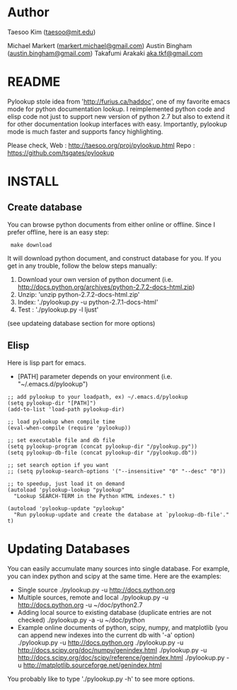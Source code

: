 # Author

 Taesoo Kim (taesoo@mit.edu)

 Michael Markert (markert.michael@gmail.com)
 Austin Bingham (austin.bingham@gmail.com)
 Takafumi Arakaki <aka.tkf@gmail.com>

# README

 Pylookup stole idea from 'http://furius.ca/haddoc', one of my favorite 
 emacs mode for python documentation lookup. I reimplemented python code and 
 elisp code not just to support new version of python 2.7 but also to extend 
 it for other documentation lookup interfaces with easy. Importantly, pylookup 
 mode is much faster and supports fancy highlighting.

 Please check, 
    Web  : http://taesoo.org/proj/pylookup.html
    Repo : https://github.com/tsgates/pylookup

# INSTALL

## Create database

 You can browse python documents from either online or offline. Since I prefer
 offline, here is an easy step:
 
     make download
     
 It will download python document, and construct database for you. If you get in
 any trouble, follow the below steps manually:

 1. Download your own version of python document
   (i.e. http://docs.python.org/archives/python-2.7.2-docs-html.zip)
 2. Unzip: 'unzip python-2.7.2-docs-html.zip'
 3. Index: './pylookup.py -u python-2.7.1-docs-html'
 4. Test : './pylookup.py -l ljust'

 (see updateing database section for more options)
 
## Elisp

 Here is lisp part for emacs.
 
 - [PATH] parameter depends on your environment (i.e. "~/.emacs.d/pylookup")

~~~~~~~~~~~~~~~~~~~~~~~~~~~~~~~~~~~~~~~~~~~~~~~~~~~~~~~~~~~~~~~~~~~~~~{.cl}
;; add pylookup to your loadpath, ex) ~/.emacs.d/pylookup
(setq pylookup-dir "[PATH]")
(add-to-list 'load-path pylookup-dir)

;; load pylookup when compile time
(eval-when-compile (require 'pylookup))

;; set executable file and db file
(setq pylookup-program (concat pylookup-dir "/pylookup.py"))
(setq pylookup-db-file (concat pylookup-dir "/pylookup.db"))

;; set search option if you want
;; (setq pylookup-search-options '("--insensitive" "0" "--desc" "0"))

;; to speedup, just load it on demand
(autoload 'pylookup-lookup "pylookup"
  "Lookup SEARCH-TERM in the Python HTML indexes." t)

(autoload 'pylookup-update "pylookup" 
  "Run pylookup-update and create the database at `pylookup-db-file'." t)
~~~~~~~~~~~~~~~~~~~~~~~~~~~~~~~~~~~~~~~~~~~~~~~~~~~~~~~~~~~~~~~~~~~~~~~~~~~

# Updating Databases

 You can easily accumulate many sources into single database. For example, you
 can index python and scipy at the same time. Here are the examples:
 
 - Single source
  ./pylookup.py -u http://docs.python.org
 - Multiple sources, remote and local
  ./pylookup.py -u http://docs.python.org -u ~/doc/python2.7
 - Adding local source to existing database (duplicate entries are not checked)
  ./pylookup.py -a -u ~/doc/python
 - Example online documents of python, scipy, numpy, and matplotlib 
  (you can append new indexes into the current db with '-a' option)
  ./pylookup.py -u http://docs.python.org
  ./pylookup.py -u http://docs.scipy.org/doc/numpy/genindex.html
  ./pylookup.py -u http://docs.scipy.org/doc/scipy/reference/genindex.html
  ./pylookup.py -u http://matplotlib.sourceforge.net/genindex.html
  
 You probably like to type './pylookup.py -h' to see more options.
